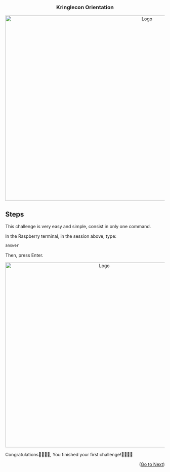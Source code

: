 
<!-- Improved compatibility of back to top link: See: https://github.com/othneildrew/Best-README-Template/pull/73 -->
<a name="readme-top"></a>

<!-- PROJECT LOGO -->
<br />
<div align="center">
  <h3 align="center">Kringlecon Orientation</h3>

  <a href="https://2022.kringlecon.com">
    <img src="https://github.com/brunopelegrini/SANS-Holiday-Hack-Challenge-2022/blob/main/Writeups/%231-kringlecon-orientation/images/0.png" alt="Logo" width="880" height="585">
  </a>
</div>

<!-- ABOUT THE PROJECT -->
## Steps

This challenge is very easy and simple, consist in only one command.

In the Raspberry terminal, in the session above, type:
  ```sh
  answer
  ```
Then, press Enter.

<div align="center">
        <img src="https://github.com/brunopelegrini/SANS-Holiday-Hack-Challenge-2022/blob/main/Writeups/%231-kringlecon-orientation/images/1.png" alt="Logo" width="610" height="584">
</div>


Congratulations:clap::clap::clap::clap:, You finished your first challenge!:clap::clap::clap::clap:

<p align="right">(<a href="https://github.com/brunopelegrini/SANS-Holiday-Hack-Challenge-2022/blob/main/Writeups/%232-wireshark-practice">Go to Next</a>)</p>
